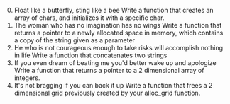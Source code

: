 0. Float like a butterfly, sting like a bee 
Write a function that creates an array of chars, and initializes it with a specific char.
1. The woman who has no imagination has no wings 
Write a function that returns a pointer to a newly allocated space in memory, which contains a copy of the string given as a parameter
2. He who is not courageous enough to take risks will accomplish nothing in life
Write a function that concatenates two strings
3. If you even dream of beating me you'd better wake up and apologize 
Write a function that returns a pointer to a 2 dimensional array of integers.
4. It's not bragging if you can back it up 
Write a function that frees a 2 dimensional grid previously created by your alloc_grid function.
